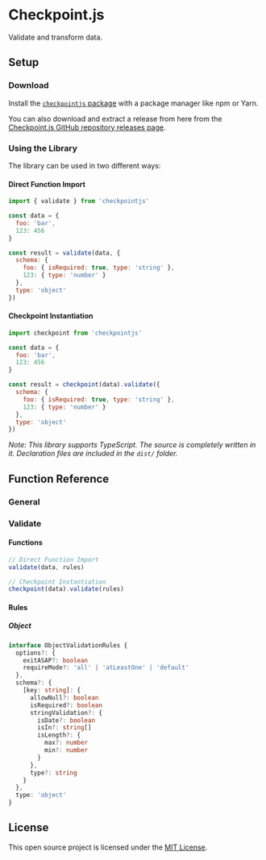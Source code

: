 # Checkpoint.js
Validate and transform data.

## Setup
### Download
Install the [`checkpointjs` package](https://npmjs.com/package/checkpointjs) with a package manager like npm or Yarn.

You can also download and extract a release from here from the [Checkpoint.js GitHub repository releases page](https://github.com/IsaacLean/checkpointjs/releases).

### Using the Library
The library can be used in two different ways:

#### Direct Function Import
```javascript
import { validate } from 'checkpointjs'

const data = {
  foo: 'bar',
  123: 456
}

const result = validate(data, {
  schema: {
    foo: { isRequired: true, type: 'string' },
    123: { type: 'number' }
  },
  type: 'object'
})
```

#### Checkpoint Instantiation
```javascript
import checkpoint from 'checkpointjs'

const data = {
  foo: 'bar',
  123: 456
}

const result = checkpoint(data).validate({
  schema: {
    foo: { isRequired: true, type: 'string' },
    123: { type: 'number' }
  },
  type: 'object'
})
```

*Note: This library supports TypeScript. The source is completely written in it. Declaration files are included in the `dist/` folder.*

## Function Reference
### General
####

### Validate
#### Functions
```javascript
// Direct Function Import
validate(data, rules)

// Checkpoint Instantiation
checkpoint(data).validate(rules)
```

#### Rules
##### Object
```typescript
interface ObjectValidationRules {
  options?: {
    exitASAP?: boolean
    requireMode?: 'all' | 'atLeastOne' | 'default'
  },
  schema?: {
    [key: string]: {
      allowNull?: boolean
      isRequired?: boolean
      stringValidation?: {
        isDate?: boolean
        isIn?: string[]
        isLength?: {
          max?: number
          min?: number
        }
      },
      type?: string
    }
  },
  type: 'object'
}
```

## License
This open source project is licensed under the [MIT License](https://github.com/IsaacLean/checkpointjs/blob/master/LICENSE).
